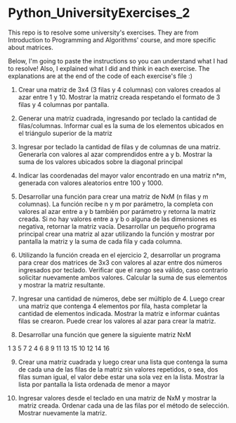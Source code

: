 # Python_UniversityExercises_2

This repo is to resolve some university's exercises. They are from Introduction to Programming and Algorithms' course, and more specific about matrices.

Below, I'm going to paste the instructions so you can understand what I had to resolve! Also, I explained what I did and think in each exercise. The explanations are at the end of the code of each exercise's file :)

1) Crear una matriz de 3x4 (3 filas y 4 columnas) con valores creados al azar entre 1 y 10. Mostrar la matriz creada respetando el formato de 3 filas y 4 columnas por pantalla.

2) Generar una matriz cuadrada, ingresando por teclado la cantidad de filas/columnas. Informar cual es la suma de los elementos ubicados en el triángulo superior de la matriz

3) Ingresar por teclado la cantidad de filas y de columnas de una matriz. Generarla con valores al azar comprendidos entre a y b. Mostrar la suma de los valores ubicados sobre la diagonal principal

4) Indicar las coordenadas del mayor valor encontrado en una matriz n*m, generada con valores aleatorios entre 100 y 1000.

5) Desarrollar una función para crear una matriz de NxM (n filas y m columnas). La función recibe n y m por parámetro, la completa con valores al azar entre a y b también por parámetro y retorna la matriz creada. Si no hay valores entre a y b o alguna de las dimensiones es negativa, retornar la matriz vacía. Desarrollar un pequeño programa principal crear una matriz al azar utilizando la función y mostrar por pantalla la matriz y la suma de cada fila y cada columna.

6) Utilizando la función creada en el ejercicio 2, desarrollar un programa para crear dos matrices de 3x3 con valores al azar entre dos números ingresados por teclado. Verificar que el rango sea válido, caso contrario solicitar nuevamente ambos valores. Calcular la suma de sus elementos y mostrar la matriz resultante.

7) Ingresar una cantidad de números, debe ser múltiplo de 4. Luego crear una matriz que contenga 4 elementos por fila, hasta completar la cantidad de elementos indicada. Mostrar la matriz e informar cuántas filas se crearon. Puede crear los valores al azar para crear la matriz.

8) Desarrollar una función que genere la siguiente matriz NxM

  1    3    5    7
  2    4    6    8
  9    11   13   15
  10   12   14   16

9) Crear una matriz cuadrada y luego crear una lista que contenga la suma de cada una de las filas de la matriz sin valores repetidos, o sea, dos filas suman igual, el valor debe estar una sola vez en la lista. Mostrar la lista por pantalla la lista ordenada de menor a mayor

10) Ingresar valores desde el teclado en una matriz de NxM y mostrar la matriz creada. Ordenar cada una de las filas por el método de selección. Mostrar nuevamente la matriz.
